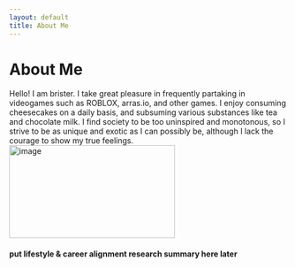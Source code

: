 ```yaml
---
layout: default
title: About Me
---
```

# About Me
Hello! I am brister.
I take great pleasure in frequently partaking in videogames such as ROBLOX, arras.io, and other games.
I enjoy consuming cheesecakes on a daily basis, and subsuming various substances like tea and chocolate milk.
I find society to be too uninspired and monotonous, so I strive to be as unique and exotic as I can possibly be, although I lack the courage to show my true feelings. 
<img width="300" height="168" alt="image" src="https://github.com/user-attachments/assets/00ec1a2f-c276-434e-8b65-5be31b01b028" />


#### put lifestyle & career alignment research summary here later
